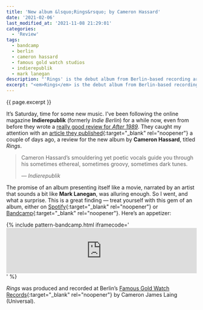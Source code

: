 ```yaml
---
title: 'New album &lsquo;Rings&rsquo; by Cameron Hassard'
date: '2021-02-06'
last_modified_at: '2021-11-08 21:29:01'
categories:
  - 'Review'
tags:
  - bandcamp
  - berlin
  - cameron hassard
  - famous gold watch studios
  - indierepublik
  - mark lanegan
description: "'Rings' is the debut album from Berlin-based recording artist and multi-instrumentalist Cameron Hassard."
excerpt: "<em>Rings</em> is the debut album from Berlin-based recording artist and multi-instrumentalist Cameron Hassard."
---
```

<p class="lead">{{ page.excerpt }}</p>

It’s Saturday, time for some new music. I’ve been following the online magazine **Indierepublik** (formerly <em>Indie Berlin</em>) for a while now, even from before they wrote a [really good review for _After 1989_](/work/original-music-productions/after-1989/). They caught my attention with an [article they published](https://www.indierepublik.com/music/cameron-hassard-releases-his-debut-mini-album-rings-and-it-packs-a-punch/){:target="_blank" rel="noopener"} a couple of days ago, a review for the new album by **Cameron Hassard**, titled _Rings_.

> Cameron Hassard’s smouldering yet poetic vocals guide you through his sometimes ethereal, sometimes groovy, sometimes dark tunes.
> 
> <cite>— Indierepublik</cite>

The promise of an album presenting itself like a movie, narrated by an artist that sounds a bit like **Mark Lanegan**, was alluring enough. So I went, and what a surprise. This is a great finding — treat yourself with this gem of an album, either on [Spotify](https://open.spotify.com/album/7i7LkY24PkJBNgcfgj04d5?si=X3V5Qv2EQk-vpLWyTXuGqQ){:target="_blank" rel="noopener"} or [Bandcamp](https://cameronhassard.bandcamp.com/album/rings-2){:target="_blank" rel="noopener"}. Here’s an appetizer:

{% include pattern-bandcamp.html iframecode='<iframe style="border: 0; width: 100%; height: 120px;" src="https://bandcamp.com/EmbeddedPlayer/album=4166563329/size=large/bgcol=ffffff/linkcol=333333/tracklist=false/artwork=small/track=353710415/transparent=true/" seamless=""><a href="https://cameronhassard.bandcamp.com/album/rings-2">Rings by Cameron Hassard</a></iframe>' %}

_Rings_ was produced and recorded at Berlin’s [Famous Gold Watch Records](https://thefamousgoldwatch.com/){:target="_blank" rel="noopener"} by Cameron James Laing (Universal).